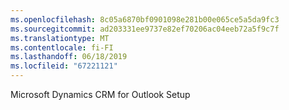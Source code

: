 ```yaml
---
ms.openlocfilehash: 8c05a6870bf0901098e281b00e065ce5a5da9fc3
ms.sourcegitcommit: ad203331ee9737e82ef70206ac04eeb72a5f9c7f
ms.translationtype: MT
ms.contentlocale: fi-FI
ms.lasthandoff: 06/18/2019
ms.locfileid: "67221121"
---
```

Microsoft Dynamics CRM for Outlook Setup